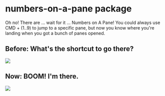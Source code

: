 # numbers-on-a-pane package

Oh no! There are ... wait for it ... Numbers on A Pane!
You could always use CMD + (1..9) to jump to a specific pane, but now you know where you're landing when you got a bunch of panes opened.

## Before: What's the shortcut to go there?
![](http://i.imgur.com/vHbrm93.png)

## Now: BOOM! I'm there.
![](http://i.imgur.com/vlf2Hyu.png)
